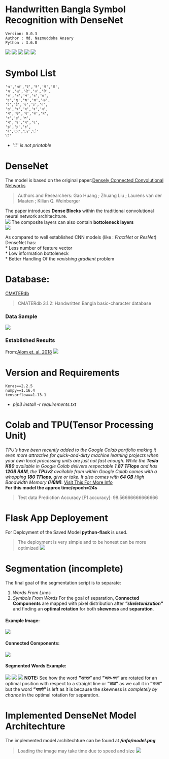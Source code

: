 # Handwritten Bangla Symbol Recognition with DenseNet
    Version: 0.0.3  
    Author : Md. Nazmuddoha Ansary
    Python : 3.6.8  
![](/info/src_img/python.ico?raw=true )
![](/info/src_img/tensorflow.ico?raw=true)
![](/info/src_img/keras.ico?raw=true)
![](/info/src_img/col.ico?raw=true)
![](/info/src_img/buet.ico?raw=true)

# Symbol List
    'অ','আ','ই','ঈ','উ','ঊ',  
    'ঋ','এ','ঐ','ও','ঔ',  
    'ক','খ','গ','ঘ','ঙ',  
    'চ','ছ','জ','ঝ','ঞ',  
    'ট','ঠ','ড','ঢ','ণ',  
    'ত','থ','দ','ধ','ন',  
    'প','ফ','ব','ভ','ম',  
    'য','র','ল',  
    'শ','ষ','স','হ',  
    'ড়','ঢ়','য়',  
    'ৎ','ং','ঃ','ঁ'  
    'ঁ'  

*   'ঁ' *is not printable*   

# DenseNet 
The model is based on the original paper:[Densely Connected Convolutional Networks](https://ieeexplore.ieee.org/document/8099726)  
> Authors and Researchers: Gao Huang ; Zhuang Liu ; Laurens van der Maaten ; Kilian Q. Weinberger

The paper introduces **Dense Blocks** within the traditional convolutional neural network architechture.  
![](/info/dense1.png?raw=true)
The composite layers can also contain **bottoleneck layers**   
![](/info/dense2.png?raw=true)

As compared to well established CNN models (like : *FractNet* or *ResNet*) DenseNet has:  
    *   Less number of feature vector  
    *   Low information bottoleneck   
    *   Better Handling Of the *vanishing gradient* problem      

# Database:
[CMATERdb](https://code.google.com/archive/p/cmaterdb/)
> CMATERdb 3.1.2: Handwritten Bangla basic-character database  
### Data Sample
![](/info/cm.png?raw=true)
### Established Results
From:[Alom et. al. 2018](https://www.hindawi.com/journals/cin/2018/6747098/)
![](/info/alom1.png?raw=true)

# Version and Requirements
    Keras==2.2.5  
    numpy==1.16.4  
    tensorflow==1.13.1  
* *pip3 install -r requirements.txt*
# Colab and TPU(Tensor Processing Unit)
*TPU’s have been recently added to the Google Colab portfolio making it even more attractive for quick-and-dirty machine learning projects when your own local processing units are just not fast enough. While the **Tesla K80** available in Google Colab delivers respectable **1.87 TFlops** and has **12GB RAM**, the **TPUv2** available from within Google Colab comes with a whopping **180 TFlops**, give or take. It also comes with **64 GB** High Bandwidth Memory **(HBM)**.*
[Visit This For More Info](https://medium.com/@jannik.zuern/using-a-tpu-in-google-colab-54257328d7da)  
**For this model the approx time/epoch=24s**
> Test data Prediction Accuracy [F1 accuracy]: 98.56666666666666
# Flask App Deployement
For Deployment of the Saved Model **python-flask** is used.
> The deployment is very simple and to be honest can be more optimized 
![](/info/app.png?raw=true)
# Segmentation (incomplete)
The final goal of the segmentation script is to separate:
1. *Words From Lines*
2. *Symbols From Words*
For the goal of separation, **Connected Components** are mapped with pixel distribution after ***"skeletonization"*** and finding an **optimal rotation** for both **skewness** and **separation**.
#### Example Image:
![](/info/s2.png?raw=true)
#### Connected Components:
![](/info/s3.png?raw=true)
#### Segmented Words Example:
![](/info/s4.png?raw=true)
![](/info/s5.png?raw=true)
![](/info/s6.png?raw=true)
**NOTE:** See how the word ***"মনেরে"***  and ***"ভাল-মন্দ"*** are rotated for an optimal position with respect to a straight line or **"মাত্রা"** as we call it in **"বাংলা"** but the word ***"যাহাই"*** is left as it is because the skewness is *completely by chance* in the optimal rotation for separation.


# Implemented DenseNet Model Architechture
The implemented model architechture can be found at ***/info/model.png***
> Loading the image may take time due to speed and size
![](/info/model.png?raw=true)
